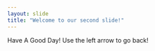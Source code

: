 ```yaml
---
layout: slide
title: "Welcome to our second slide!"
---
```

Have A Good Day!
Use the left arrow to go back!
